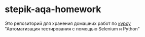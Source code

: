 # stepik-aqa-homework

Это репозиторий для хранения домашних работ по [курсу](https://stepik.org/course/575) "Автоматизация тестирования с помощью Selenium и Python"
